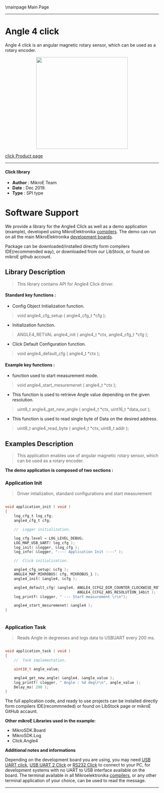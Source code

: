 \mainpage Main Page
 
 

---
# Angle 4 click

Angle 4 click is an angular magnetic rotary sensor, which can be used as a rotary encoder.

<p align="center">
  <img src="https://download.mikroe.com/images/click_for_ide/angle4_click.png" height=300px>
</p>

[click Product page](https://www.mikroe.com/angle-4-click)

---


#### Click library 

- **Author**        : MikroE Team
- **Date**          : Dec 2019.
- **Type**          : SPI type


# Software Support

We provide a library for the Angle4 Click 
as well as a demo application (example), developed using MikroElektronika 
[compilers](https://shop.mikroe.com/compilers). 
The demo can run on all the main MikroElektronika [development boards](https://shop.mikroe.com/development-boards).

Package can be downloaded/installed directly form compilers IDE(recommended way), or downloaded from our LibStock, or found on mikroE github account. 

## Library Description

> This library contains API for Angle4 Click driver.

#### Standard key functions :

- Config Object Initialization function.
> void angle4_cfg_setup ( angle4_cfg_t *cfg ); 
 
- Initialization function.
> ANGLE4_RETVAL angle4_init ( angle4_t *ctx, angle4_cfg_t *cfg );

- Click Default Configuration function.
> void angle4_default_cfg ( angle4_t *ctx );


#### Example key functions :

- function used to start measurement mode.
> void angle4_start_mesuremenet ( angle4_t *ctx );
 
- This function is used to retrieve Angle value depending on the given resolution.
> uint8_t angle4_get_new_angle ( angle4_t *ctx, uint16_t *data_out );

- This function is used to read single byte of Data on the desired address.
> uint8_t angle4_read_byte ( angle4_t *ctx, uint8_t addr );

## Examples Description
 
> This application enables use of angular magnetic rotary sensor, which can be used as a rotary 
> encoder.

**The demo application is composed of two sections :**

### Application Init 

> Driver intialization, standard configurations and start measurement

```c

void application_init ( void )
{
    log_cfg_t log_cfg;
    angle4_cfg_t cfg;

    //  Logger initialization.

    log_cfg.level = LOG_LEVEL_DEBUG;
    LOG_MAP_USB_UART( log_cfg );
    log_init( &logger, &log_cfg );
    log_info( &logger, "---- Application Init ----" );

    //  Click initialization.

    angle4_cfg_setup( &cfg );
    ANGLE4_MAP_MIKROBUS( cfg, MIKROBUS_1 );
    angle4_init( &angle4, &cfg );

    angle4_default_cfg( &angle4, ANGLE4_CCFG2_DIR_COUNTER_CLOCKWISE_ROTATION,\
                                 ANGLE4_CCFG2_ABS_RESOLUTION_14bit );
    log_printf( &logger, " --- Start measurement \r\n");

    angle4_start_mesuremenet( &angle4 );
}
  
```

### Application Task

> Reads Angle in degreeses and logs data to USBUART every 200 ms.

```c

void application_task ( void )
{
    //  Task implementation.

    uint16_t angle_value;

    angle4_get_new_angle( &angle4, &angle_value );
    log_printf( &logger, " Angle : %d deg\r\n", angle_value );
    Delay_ms( 200 );
}

```

The full application code, and ready to use projects can be  installed directly form compilers IDE(recommneded) or found on LibStock page or mikroE GitHub accaunt.

**Other mikroE Libraries used in the example:** 

- MikroSDK.Board
- MikroSDK.Log
- Click.Angle4

**Additional notes and informations**

Depending on the development board you are using, you may need 
[USB UART click](https://shop.mikroe.com/usb-uart-click), 
[USB UART 2 Click](https://shop.mikroe.com/usb-uart-2-click) or 
[RS232 Click](https://shop.mikroe.com/rs232-click) to connect to your PC, for 
development systems with no UART to USB interface available on the board. The 
terminal available in all Mikroelektronika 
[compilers](https://shop.mikroe.com/compilers), or any other terminal application 
of your choice, can be used to read the message.



---
